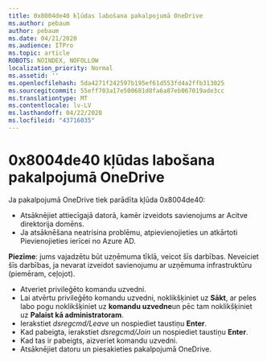 ```yaml
---
title: 0x8004de40 kļūdas labošana pakalpojumā OneDrive
ms.author: pebaum
author: pebaum
ms.date: 04/21/2020
ms.audience: ITPro
ms.topic: article
ROBOTS: NOINDEX, NOFOLLOW
localization_priority: Normal
ms.assetid: ''
ms.openlocfilehash: 5da4271f242597b195ef61d553fd4a2ffb313025
ms.sourcegitcommit: 55eff703a17e500681d8fa6a87eb067019ade3cc
ms.translationtype: MT
ms.contentlocale: lv-LV
ms.lasthandoff: 04/22/2020
ms.locfileid: "43716035"
---
```

# <a name="fix-0x8004de40-error-in-onedrive"></a>0x8004de40 kļūdas labošana pakalpojumā OneDrive

Ja pakalpojumā OneDrive tiek parādīta kļūda 0x8004de40:

- Atsāknējiet attiecīgajā datorā, kamēr izveidots savienojums ar Acitve direktorija domēns.
- Ja atsāknēšana neatrisina problēmu, atpievienojieties un atkārtoti Pievienojieties ierīcei no Azure AD. 

**Piezīme**: jums vajadzētu būt uzņēmuma tīklā, veicot šīs darbības. Neveiciet šīs darbības, ja nevarat izveidot savienojumu ar uzņēmuma infrastruktūru (piemēram, ceļojot). 

- Atveriet privileģēto komandu uzvedni. 
- Lai atvērtu privileģēto komandu uzvedni, noklikšķiniet uz **Sākt**, ar peles labo pogu noklikšķiniet uz **komandu uzvedne**un pēc tam noklikšķiniet uz **Palaist kā administratoram**.
- Ierakstiet *dsregcmd/Leave* un nospiediet taustiņu **Enter**.
- Kad pabeigta, ierakstiet *dsregcmd/Join* un nospiediet taustiņu **Enter**.
- Kad tas ir pabeigts, aizveriet komandu uzvedni.
- Atsāknējiet datoru un piesakieties pakalpojumā OneDrive.